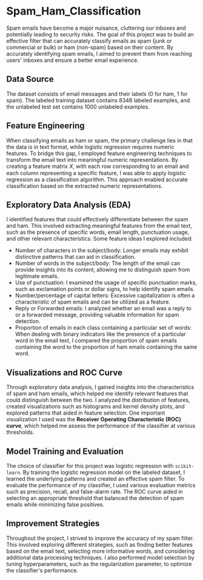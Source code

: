 # Spam_Ham_Classification

Spam emails have become a major nuisance, cluttering our inboxes and potentially leading to security risks. The goal of this project was to build an effective filter that can accurately classify emails as spam (junk or commercial or bulk) or ham (non-spam) based on their content. By accurately identifying spam emails, I aimed to prevent them from reaching users' inboxes and ensure a better email experience.

## Data Source
The dataset consists of email messages and their labels (0 for ham, 1 for spam). The labeled training dataset contains 8348 labeled examples, and the unlabeled test set contains 1000 unlabeled examples.

## Feature Engineering
When classifying emails as ham or spam, the primary challenge lies in that the data is in text format, while logistic regression requires numeric features. To bridge this gap, I employed feature engineering techniques to transform the email text into meaningful numeric representations. By creating a feature matrix 𝑋, with each row corresponding to an email and each column representing a specific feature, I was able to apply logistic regression as a classification algorithm. This approach enabled accurate classification based on the extracted numeric representations.

## Exploratory Data Analysis (EDA)
I identified features that could effectively differentiate between the spam and ham. This involved extracting meaningful features from the email text, such as the presence of specific words, email length, punctuation usage, and other relevant characteristics. Some feature ideas I explored included:

- Number of characters in the subject/body: Longer emails may exhibit distinctive patterns that can aid in classification.
- Number of words in the subject/body: The length of the email can provide insights into its content, allowing me to distinguish spam from legitimate emails.
- Use of punctuation: I examined the usage of specific punctuation marks, such as exclamation points or dollar signs, to help identify spam emails.
- Number/percentage of capital letters: Excessive capitalization is often a characteristic of spam emails and can be utilized as a feature.
- Reply or Forwarded emails: I analyzed whether an email was a reply to or a forwarded message, providing valuable information for spam detection.
- Proportion of emails in each class containing a particular set of words: When dealing with binary indicators like the presence of a particular word in the email text, I compared the proportion of spam emails containing the word to the proportion of ham emails containing the same word.

## Visualizations and ROC Curve
Through exploratory data analysis, I gained insights into the characteristics of spam and ham emails, which helped me identify relevant features that could distinguish between the two. I analyzed the distribution of features, created visualizations such as histograms and kernel density plots, and explored patterns that aided in feature selection. One important visualization I used was the **Receiver Operating Characteristic (ROC) curve**, which helped me assess the performance of the classifier at various thresholds.

## Model Training and Evaluation
The choice of classifier for this project was logistic regression with `scikit-learn`. By training the logistic regression model on the labeled dataset, I learned the underlying patterns and created an effective spam filter. To evaluate the performance of my classifier, I used various evaluation metrics such as precision, recall, and false-alarm rate. The ROC curve aided in selecting an appropriate threshold that balanced the detection of spam emails while minimizing false positives.

## Improvement Strategies
Throughout the project, I strived to improve the accuracy of my spam filter. This involved exploring different strategies, such as finding better features based on the email text, selecting more informative words, and considering additional data processing techniques. I also performed model selection by tuning hyperparameters, such as the regularization parameter, to optimize the classifier's performance.
